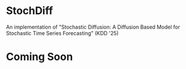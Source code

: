 # StochDiff
An implementation of "Stochastic Diffusion: A Diffusion Based Model for Stochastic Time Series Forecasting" (KDD '25)

# Coming Soon
